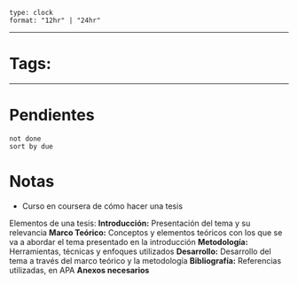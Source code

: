 
```widgets
type: clock
format: "12hr" | "24hr"
```
---

# Tags:


---
# Pendientes
```tasks
not done
sort by due
```

# Notas 
- Curso en coursera de cómo hacer una tesis

Elementos de una tesis:
**Introducción:** Presentación del tema y su relevancia
**Marco Teórico:** Conceptos y elementos teóricos con los que se va a abordar el tema presentado en la introducción
**Metodología:** Herramientas, técnicas y enfoques utilizados
**Desarrollo:** Desarrollo del tema a través del marco teórico y la metodología
**Bibliografía:** Referencias utilizadas, en APA
**Anexos necesarios**